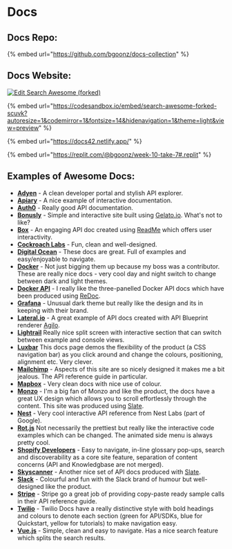# Docs

## Docs Repo:

{% embed url="https://github.com/bgoonz/docs-collection" %}

## Docs Website:

[![Edit Search Awesome (forked)](https://codesandbox.io/static/img/play-codesandbox.svg)](https://codesandbox.io/s/search-awesome-forked-scuvk?autoresize=1\&codemirror=1\&fontsize=14\&hidenavigation=1\&theme=light\&view=preview)

{% embed url="https://codesandbox.io/embed/search-awesome-forked-scuvk?autoresize=1&codemirror=1&fontsize=14&hidenavigation=1&theme=light&view=preview" %}

{% embed url="https://docs42.netlify.app/" %}

{% embed url="https://replit.com/@bgoonz/week-10-take-7#.replit" %}

## Examples of Awesome Docs:

* [**Adyen**](https://docs.adyen.com/developers) - A clean developer portal and stylish API explorer.
* [**Apiary**](https://help.apiary.io/tools/embed/) - A nice example of interactive documentation.
* [**Auth0**](https://auth0.com/docs/api/authentication?http#introduction) - Really good API documentation.
* [**Bonusly**](https://bonusly.gelato.io/docs/versions/353215342023018198) - Simple and interactive site built using [Gelato.io](https://gelato). What's not to like?
* [**Box**](https://developer.box.com/reference) - An engaging API doc created using [ReadMe](https://readme.io) which offers user interactivity.
* [**Cockroach Labs**](https://www.cockroachlabs.com/docs/stable/) - Fun, clean and well-designed.
* [**Digital Ocean**](https://developers.digitalocean.com/documentation/v2/#introduction) - These docs are great. Full of examples and easy/enjoyable to navigate.
* [**Docker**](https://docs.docker.com/get-started/) - Not just bigging them up because my boss was a contributor. These are really nice docs - very cool day and night switch to change between dark and light themes.
* [**Docker API**](https://docs.docker.com/engine/api/v1.25/) - I really like the three-panelled Docker API docs which have been produced using [ReDoc](https://github.com/Rebilly/ReDoc).
* [**Grafana**](http://docs.grafana.org) - Unusual dark theme but really like the design and its in keeping with their brand.
* [**Lateral.io**](https://lateral.io/docs/api/reference/v6) - A great example of API docs created with API Blueprint renderer [Agilo](https://github.com/danielgtaylor/aglio).
* [**Lightrail**](https://www.lightrail.com/docs/) Really nice split screen with interactive section that can switch between example and console views.
* [**Luxbar**](https://balzss.github.io/luxbar/) This docs page demos the flexibility of the product (a CSS navigation bar) as you click around and change the colours, positioning, alignment etc. Very clever.
* [**Mailchimp**](http://developer.mailchimp.com/documentation/mailchimp/reference/overview/) - Aspects of this site are so nicely designed it makes me a bit jealous. The API reference guide in particular.
* [**Mapbox**](https://www.mapbox.com/mapbox-gl-js/api/) - Very clean docs with nice use of colour.
* [**Monzo**](https://monzo.com/docs) - I'm a big fan of Monzo and like the product, the docs have a great UX design which allows you to scroll effortlessly through the content. This site was produced using [Slate](https://github.com/lord/slate).
* [**Nest**](https://developers.nest.com/documentation/api-reference) - Very cool interactive API reference from Nest Labs (part of Google).
* [**Rot.js**](http://ondras.github.io/rot.js/manual/) Not necessarily the prettiest but really like the interactive code examples which can be changed. The animated side menu is always pretty cool.
* [**Shopify Developers**](https://developers.shopify.com) - Easy to navigate, in-line glossary pop-ups, search and discoverability as a core site feature, separation of content concerns (API and Knowledgbase are not merged).
* [**Skyscanner**](https://skyscanner.github.io/slate/#api-documentation) - Another nice set of API docs produced with [Slate](https://github.com/lord/slate).
* [**Slack**](https://api.slack.com) - Colourful and fun with the Slack brand of humour but well-designed like the product.
* [**Stripe**](https://stripe.com/docs/api#intro) - Stripe go a great job of providing copy-paste ready sample calls in their API reference guide.
* [**Twilio**](https://www.twilio.com/docs/) - Twilio Docs have a really distinctive style with bold headings and colours to denote each section (green for API/SDKs, blue for Quickstart, yellow for tutorials) to make navigation easy.
* [**Vue.js**](https://vuejs.org/v2/guide/index.html) - Simple, clean and easy to navigate. Has a nice search feature which splits the search results.
